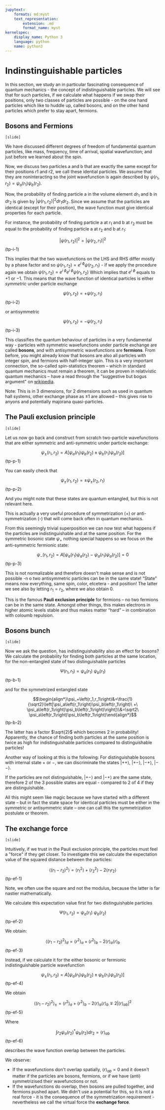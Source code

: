 ```yaml
---
jupytext:
    formats: md:myst
    text_representation:
        extension: .md
        format_name: myst
kernelspec:
    display_name: Python 3
    language: python
    name: python3
---
```


# Indinstinguishable particles

In this section, we study an in particular fascinating consequence of quantum mechanics - the concept of indistinguishable particles. We will see that for such particles, if we calculate what happens if we swap their positions, only two classes of particles are possible - on the one hand particles which like to huddle up, called bosons, and on the other hand particles which prefer to stay apart, fermions.


## Bosons and Fermions

`[slide]`

<!-- [G5.1.1 is partially conceptually wrong and not very rigorous, use P10.1] -->

We have discussed different degrees of freedom of fundamental quantum particles, like mass, frequency, time of arrival, spatial wavefunction; and just before we learned about the spin. 

Now, we discuss two particles a and b that are exactly the same except for their positions r1 and r2, we call these idential particles. We assume that they are noninteracting so the joint wavefunction is again described by $\psi\left(r_1,r_2\right)=\psi_a\left(r_1\right)\psi_b\left(r_2\right)$.

Now, the probability of finding particle a in the volume element $dr_1$ and b in $dr_2$ is given by $|\psi(r_1,r_2)|^2 dr_1 dr_2$. Since we assume that the particles are identical (except for their position), the wave function must give identical properties for each particle. 

For instance, the probability of finding particle a at $r_1$ and b at $r_2$ must be equal to the probability of finding particle a at $r_2$ and b at $r_1$:

$$\left|\psi\left(r_1,r_2\right)\right|^2=\left|\psi\left(r_2,r_1\right)\right|^2$$(tp-i-1)

This implies that the two wavefunctions on the LHS and RHS differ mostly by a phase factor and so $\psi\left(r_1,r_2\right)=e^{i\ \phi}\psi\left(r_2,r_1\right)$  - if we apply the procedure again we obtain $\psi\left(r_1,r_2\right)=e^{i\ \phi}e^{i\ \phi}\psi\left(r_1,r_2\right)$
Which implies that $e^{i\ \phi}$ equals to $+1$ or $-1$.
This means that the wave function of identical particles is either *symmetric* under particle exchange 

$$\psi\left(r_1,r_2\right)=+\psi\left(r_2,r_1\right)$$(tp-i-2)

or antisymmetric 

$$\psi\left(r_1,r_2\right)=-\psi\left(r_2,r_1\right)$$(tp-i-3)

This classifies the quantum behaviour of particles in a very fundamental way - particles with symmetric wavefunctions under particle exchange are called **bosons**, and with antisymmetric wavefunctions are **fermions**. From before, you might already know that bosons are also all particles with integer spin, and fermions with half-integer spin. This is a very important connection, the so-called spin-statistics theorem – which in standard quantum mechanics must remain a theorem, it can be proven in relativistic quantum mechanics – have a read through the "suggestive but bogus argument" on [wikipedia](https://en.wikipedia.org/wiki/Spin%E2%80%93statistics_theorem#Suggestive_bogus_argument).

Note: This is in 3 dimensions, for 2 dimensions such as used in quantum hall systems, other exchange phase as $\pm1$ are allowed – this gives rise to anyons and potentially majorana quasi-particles.

## The Pauli exclusion principle 

`[slide]`

<!-- [part from G5.1.1, part from P10.2 but all very unclear, also wikipedia not much better. This is crap!] -->

Let us now go back and construct from scratch two-particle wavefunctions that are either symmetric and anti-symmetric under particle exchange:

$$\psi_\pm\left(r_1,r_2\right)=A\left[\psi_a\left(r_1\right)\psi_b\left(r_2\right)\pm\psi_b\left(r_1\right)\psi_a\left(r_2\right)\right]$$(tp-p-1)

You can easily check that 

$$\psi_\pm\left(r_1,r_2\right)=\pm\psi_\pm\left(r_2,r_1\right)$$(tp-p-2)

And you might note that these states are quantum entangled, but this is not relevant here.

This is actually a very useful procedure of symmetrization (+) or anti-symmetrization (-) that will come back often in quantum mechanics. 

From this seemingly trivial superposition we can now test what happens if the particles are indistinguishable and at the same position. For the symmetric bosonic state $\psi_+$ nothing special happens so we focus on the anti-symmetric fermionic state:

$$\psi_-\left(r_1,r_2\right)=A\left[\psi_a\left(r_1\right)\psi_a\left(r_2\right)\ -\ \psi_a\left(r_1\right)\psi_a\left(r_2\right)\right]=0$$(tp-p-3)

This is not normalizable and therefore doesn't make sense and is not possible -n o two antisymmetric particles can be in the same state! “State” means now everything, same spin, color, etcetera - and position! The latter we see also by letting $r_1=r_2$, where we also obtain 0.

This is the famous **Pauli exclusion principle** for fermions – no two fermions can be in the same state. Amongst other things, this makes electrons in higher atomic levels stable and thus makes matter “hard” – in combination with coloumb repulsion. 

<!-- [exercises: G5.4,5] -->

## Bosons bunch

`[slide]`

Now we ask the question, has indistinguishability also an effect for bosons? We calculate the probability for finding both particles at the same location, for the non-entangled state of two distinguishable particles

$$\Psi\left(r_{1},r_1\right)=\psi_a\left(r_1)\ \psi_b(r_1\right)$$(tp-b-1)

and for the symmetrized entangled state

$$\begin{align*}\psi_+\left(r_1,r_1\right)&=\frac{1}{\sqrt2}\left[\psi_a\left(r_1\right)\psi_b\left(r_1\right)\ +\ \psi_a\left(r_1\right)\psi_b\left(r_1\right)\right]\\&=\sqrt2\ \psi_a\left(r_1\right)\psi_b\left(r_1\right)\end{align*}$$(tp-b-2)

The latter has a factor $\sqrt{2}$ which becomes 2 in probability! Apparently, the chance of finding both particles at the same position is twice as high for indistinguishable particles compared to distinguishable particles! 

Another way of looking at this is the following: For distinguishable bosons with internal state $+$ or $-$, we can discriminate the states $\left|++\right\rangle$, $\left|+-\right\rangle$, $\left|-+\right\rangle$, $\left|--\right\rangle$. 

If the particles are not distinguishable, $\left|+-\right\rangle$ and $\left|-+\right\rangle$ are the same state, therefore 2 of the 3 possible states are equal - compared to 2 of 4 if they are distinguishable. 

All this might seem like magic because we have started with a different state – but in fact the state space for identical particles must be either in the symmetric or antisymmetric state – one can call this the symmetrization postulate or theorem.

<!-- [exercise: QuantumNotes.pdf 7.2.2]
see also Jos Thijssen - LECTURE NOTES STATISTICAL PHYSICS TN2624.pdf but too hard -->

## The exchange force
<!-- G5.1.2 -->
`[slide]`

Intuitively, if we trust in the Pauli exclusion principle, the particles must feel a "force" if they get closer. To investigate this we calculate the expectation value of the squared distance between the particles:

$$\left\langle\left(r_1-r_2\right)^2\right\rangle=\left\langle r_1^2\right\rangle+\left\langle r_2^2\right\rangle-2\left\langle r_1 r_2\right\rangle$$(tp-ef-1)

Note, we often use the square and not the modulus, because the latter is far nastier mathematically.

We calculate this expectation value first for two distinguishable particles

$$\Psi\left(r_{1},r_2\right)=\psi_a\left(r_1)\ \psi_b(r_2\right)$$(tp-ef-2)

We obtain:

$$\left\langle\left(r_1-r_2\right)^2\right\rangle_d=\left\langle r^2\right\rangle_a+\left\langle r^2\right\rangle_b-2\langle r\rangle_a\langle r\rangle_b$$(tp-ef-3)

Instead, if we calculate it for the either bosonic or fermionic indistinguishable particle wavefunction

$$\psi_\pm\left(r_1,r_2\right)=A\left[\psi_a\left(r_1\right)\psi_b\left(r_2\right)\pm\psi_b\left(r_1\right)\psi_a\left(r_2\right)\right]$$(tp-ef-4)

We obtain

$$\left\langle\left(r_1-r_2\right)^2\right\rangle_{ \pm}=\left\langle r^2\right\rangle_a+\left\langle r^2\right\rangle_b-2\langle r\rangle_a\langle r\rangle_b \mp 2\left|\langle r\rangle_{a b}\right|^2$$(tp-ef-5)

Where

$$\int r_2 \psi_a\left(r_2\right)^* \psi_b\left(r_2\right) dr_2 = \langle r\rangle_{a b}$$(tp-ef-6)

describes the wave function overlap between the particles.

We observe:
* If the wavefunctions don't overlap spatially, $\langle r\rangle_{a b}=0$ and it doesn't matter if the particles are bosons, fermions, or if we have (anti) symmetrizised their wavefunctions or not.
* If the wavefunctions do overlap, then bosons are pulled together, and fermions pushed apart. We didn't use a potential for this, so it is not a real force - it is the consequence of the symmetrization requirement - nevertheless we call the virtual force the **exchange force**.
